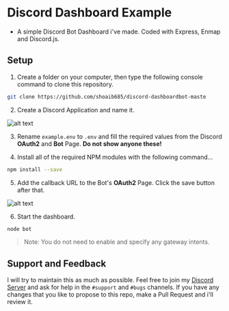 # Discord Dashboard Example
- A simple Discord Bot Dashboard i've made. Coded with Express, Enmap and Discord.js.

## Setup 
1. Create a folder on your computer, then type the following console command to clone this repository.
```bash
git clone https://github.com/shoaib685/discord-dashboardbot-maste
```

2. Create a Discord Application and name it.

![alt text](https://i.imgur.com/luHPTGL.png "Step 2")


3. Rename `example.env` to `.env` and fill the required values from the Discord **OAuth2** and **Bot** Page. **Do not show anyone these!**

4. Install all of the required NPM modules with the following command...
```bash
npm install --save
```

5. Add the callback URL to the Bot's **OAuth2** Page. Click the save button after that.

![alt text](https://i.imgur.com/9EWhEnE.png "Step 3")


6. Start the dashboard.
```bash
node bot
```

> Note: You do not need to enable and specify any gateway intents.

## Support and Feedback
 I will try to maintain this as much as possible. Feel free to join my [Discord Server](https://discord.gg/H4wNwpWhqS) and ask for help in the `#support` and `#bugs` channels. If you have any changes that you like to propose to this repo, make a Pull Request and i'll review it.
